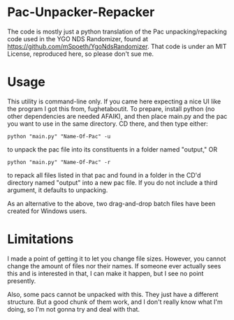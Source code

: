 # Pac-Unpacker-Repacker
The code is mostly just a python translation of the Pac unpacking/repacking code used in the YGO NDS Randomizer, found at https://github.com/mSpoeth/YgoNdsRandomizer. That code is under an MIT License, reproduced here, so please don't sue me.

# Usage
This utility is command-line only. If you came here expecting a nice UI like the program I got this from, fughetaboutit. To prepare, install python (no other dependencies are needed AFAIK), and then place main.py and the pac you want to use in the same directory. CD there, and then type either:

``` python "main.py" "Name-Of-Pac" -u ```

to unpack the pac file into its constituents in a folder named "output," OR

``` python "main.py" "Name-Of-Pac" -r ```

to repack all files listed in that pac and found in a folder in the CD'd directory named "output" into a new pac file. If you do not include a third argument, it defaults to unpacking.

As an alternative to the above, two drag-and-drop batch files have been created for Windows users.

# Limitations
I made a point of getting it to let you change file sizes. However, you cannot change the amount of files nor their names. If someone ever actually sees this and is interested in that, I can make it happen, but I see no point presently. 

Also, some pacs cannot be unpacked with this. They just have a different structure. But a good chunk of them work, and I don't really know what I'm doing, so I'm not gonna try and deal with that.
